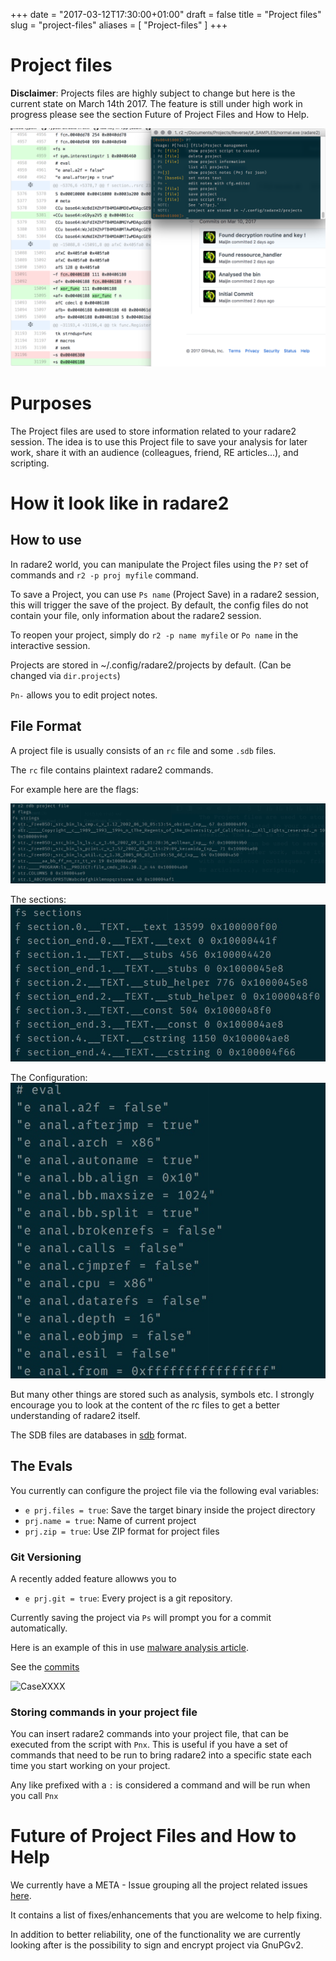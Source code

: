 +++
date = "2017-03-12T17:30:00+01:00"
draft = false
title = "Project files"
slug = "project-files"
aliases = [
    "Project-files"
]
+++


# Project files

**Disclaimer**: Projects files are highly subject to change but here is the current state on March 14th 2017. The feature is still under high work in progress please see the section Future of Project Files and How to Help.

![CaseXXXX](/images/project_intro.png)

# Purposes

The Project files are used to store information related to your radare2 session. The idea is to use this Project file to save your analysis for later work, share it with an audience (colleagues, friend, RE articles...), and scripting.

# How it look like in radare2

## How to use

In radare2 world, you can manipulate the Project files using the `P?` set of commands and `r2 -p proj myfile` command.

To save a Project, you can use `Ps name` (Project Save) in a radare2 session, this will trigger the save of the project. By default, the config files do not contain your file, only information about the radare2 session.

To reopen your project, simply do `r2 -p name myfile` or `Po name` in the interactive session.

Projects are stored in ~/.config/radare2/projects by default. (Can be changed via `dir.projects`)

`Pn-` allows you to edit project notes.

## File Format

A project file is usually consists of an `rc` file and some `.sdb` files.

The `rc` file contains plaintext radare2 commands.

For example here are the flags:

![](/images/project_flags.jpg)

The sections:
![](/images/project_sections.jpg)

The Configuration:
![](/images/project_eval.jpg)

But many other things are stored such as analysis, symbols etc. I strongly encourage you to look at the content of the rc files to get a better understanding of radare2 itself.

The SDB files are databases in [sdb](https://github.com/radare/sdb) format.

## The Evals

You currently can configure the project file via the following eval variables:

* `e prj.files = true`: Save the target binary inside the project directory
* `prj.name = true`: Name of current project
* `prj.zip = true`: Use ZIP format for project files

### Git Versioning

A recently added feature allowws you to 
* `e prj.git = true`: Every project is a git repository.

Currently saving the project via `Ps` will prompt you for a commit automatically.

Here is an example of this in use [malware analysis article](http://radare.today/posts/malware-static-analysis/).

See the [commits](https://github.com/Maijin/caseXXXX)

![CaseXXXX](/images/project_caseXXXX)

### Storing commands in your project file

You can insert radare2 commands into your project file, that can be executed from the script with `Pnx`. This is useful if you have a set of commands that need to be run to bring radare2 into a specific state each time you start working on your project.

Any like prefixed with a `:` is considered a command and will be run when you call `Pnx`

# Future of Project Files and How to Help

We currently have a META - Issue grouping all the project related issues [here](https://github.com/radare/radare2/issues/6945). 

It contains a list of fixes/enhancements that you are welcome to help fixing.

In addition to better reliability, one of the functionality we are currently looking after is the possibility to sign and encrypt project via GnuPGv2.



